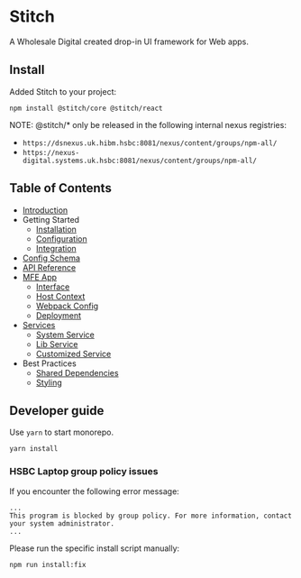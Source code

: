 # Stitch
A Wholesale Digital created drop-in UI framework for Web apps.

## Install

Added Stitch to your project:

```console
npm install @stitch/core @stitch/react
```

NOTE: @stitch/* only be released in the following internal nexus registries:
- `https://dsnexus.uk.hibm.hsbc:8081/nexus/content/groups/npm-all/`
- `https://nexus-digital.systems.uk.hsbc:8081/nexus/content/groups/npm-all/`

## Table of Contents

- [Introduction](/docs/1.Introduction.md)
- Getting Started
  - [Installation](/docs/2.Getting_Started/2.1.Installation.md)
  - [Configuration](/docs/2.Getting_Started/2.2.Configuration.md)
  - [Integration](/docs/2.Getting_Started/2.3.Integration.md)
- [Config Schema](/docs/3.Config_Schema.md)
- [API Reference](/docs/4.API.md)
- [MFE App](/docs/5.MFE_App/index.md)
  - [Interface](/docs/5.MFE_App/5.1.Interface.md)
  - [Host Context](/docs/5.MFE_App/5.2.Host_Context.md)
  - [Webpack Config](/docs/5.MFE_App/5.3.Webpack_Config.md)
  - [Deployment](/docs/5.MFE_App/5.4.Deployment.md)
- [Services](/docs/6.Services/index.md)
  - [System Service](/docs/6.Services/6.1.System_Service/index.md)
  - [Lib Service](/docs/6.Services/6.2.Lib_Service.md)
  - [Customized Service](/docs/6.Services/6.3.Customized_Service/index.md)
- Best Practices
  - [Shared Dependencies](/docs/7.Best_Practice/7.1.Shared_Dependencies.md)
  - [Styling](/docs/7.Best_Practice/7.2.Styling.md)

## Developer guide

Use `yarn` to start monorepo.

```console
yarn install
```

### HSBC Laptop group policy issues

If you encounter the following error message:

```console
...
This program is blocked by group policy. For more information, contact your system administrator.
...
```

Please run the specific install script manually:

```console
npm run install:fix
```
